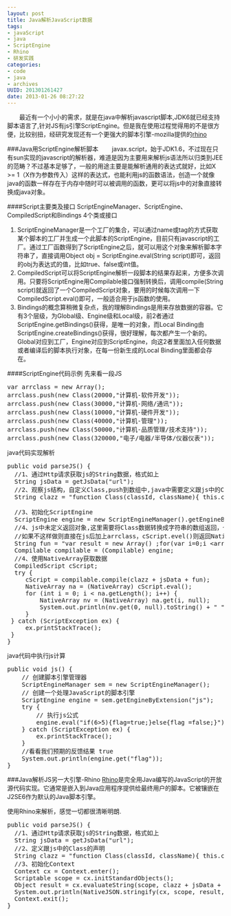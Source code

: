 ```yaml
--- 
layout: post
title: Java解析JavaScript数据
tags: 
- javaScript
- java
- ScriptEngine
- Rhino
- 研发实践
categories:
- code
- java
- archives
UUID: 201301261427
date: 2013-01-26 08:27:22
---
```


 　　最近有一个小小的需求，就是在java中解析javascript脚本,JDK6就已经支持脚本语言了,针对JS有js引擎ScriptEngine。但是我在使用过程觉得用的不是很方便，比较别扭，经研究发现还有一个更强大的脚本引擎-mozilla提供的<a href="https://github.com/mozilla/rhino" alt="rhino" target="_bank">rhino</a>

###Java用ScriptEngine解析脚本
 　　javax.script，始于JDK1.6，不过现在只有sun实现的javascript的解析器，难道是因为主要用来解析js语法所以归类到JEE的范畴？不过基本足够了，一般的用途主要是能解析通用的表达式就好，比如X >= 1（X作为参数传入）这样的表达式，也能利用js的函数语法，创造一个就像java的函数一样存在于内存中随时可以被调用的函数，更可以将js中的对象直接转换成java对象。

####Script主要类及接口
ScriptEngineManager、ScriptEngine、CompiledScript和Bindings 4个类或接口
<ol>
<li>
ScriptEngineManager是一个工厂的集合，可以通过name或tag的方式获取某个脚本的工厂并生成一个此脚本的ScriptEngine，目前只有javascript的工厂。通过工厂函数得到了ScriptEngine之后，就可以用这个对象来解析脚本字符串了，直接调用Object obj = ScriptEngine.eval(String script)即可，返回的obj为表达式的值，比如true、false或int值。
</li>
<li>
CompiledScript可以将ScriptEngine解析一段脚本的结果存起来，方便多次调用。只要将ScriptEngine用Compilable接口强制转换后，调用compile(String script)就返回了一个CompiledScript对象，要用的时候每次调用一下CompiledScript.eval()即可，一般适合用于js函数的使用。
</li>
<li>
Bindings的概念算稍微复杂点，我的理解Bindings是用来存放数据的容器。它有3个层级，为Global级、Engine级和Local级，前2者通过ScriptEngine.getBindings()获得，是唯一的对象，而Local Binding由ScriptEngine.createBindings()获得，很好理解，每次都产生一个新的。Global对应到工厂，Engine对应到ScriptEngine，向这2者里面加入任何数据或者编译后的脚本执行对象，在每一份新生成的Local Binding里面都会存在。
</li>
</ol>

####ScriptEngine代码示例
先来看一段JS
<pre id="javascript">
var arrclass = new Array();
arrclass.push(new Class(20000,"计算机-软件开发"));
arrclass.push(new Class(30000,"计算机-网络/通讯"));
arrclass.push(new Class(10000,"计算机-硬件开发"));
arrclass.push(new Class(40000,"计算机-管理"));
arrclass.push(new Class(50000,"计算机-品质管理/技术支持"));
arrclass.push(new Class(320000,"电子/电器/半导体/仪器仪表"));
</pre>
java代码实现解析
<pre id="java">
public void parseJS() &#123;
  //1、通过Http请求获取js的String数据，格式如上
  String jsData = getJsData("url");
  //2、观察js结构，自定义Class,push到数组中,java中需要定义跟js中的Class的声明
  String clazz = "function Class(classId, className)&#123; this.classId=classId;this.className=className&#125;;";

  //3、初始化ScriptEngine
  ScriptEngine engine = new ScriptEngineManager().getEngineByName("javascript");
  //4、js中未定义返回对象,这里需要将Class数据转换成字符串的数组返回，个人觉得很别扭，不知道是理解错误还是确实如此？
  //如果不这样做则直接在js后加上arrclass，cScript.evel()则返回NativeObject对象的数组
  String fun = "var result = new Array() ;for(var i=0;i &lt;arrclass.length;i++)&#123;result.push(new Array(arrclass[i].classId,arrclass[i].className))&#125;; result;";
  Compilable compilable = (Compilable) engine;
  //4、使用NativeArray获取数据
  CompiledScript cScript;
  try &#123;
     cScript = compilable.compile(clazz + jsData + fun);
     NativeArray na = (NativeArray) cScript.eval();
     for (int i = 0; i < na.getLength(); i++) &#123;
         NativeArray nv = (NativeArray) na.get(i, null);
         System.out.println(nv.get(0, null).toString() + " " + nv.get(1, null).toString());
     &#125;
 &#125; catch (ScriptException ex) &#123;
     ex.printStackTrace();
 &#125;
&#125;
</pre>
java代码中执行js计算
<pre id="java">
public void js() &#123;  
    // 创建脚本引擎管理器  
    ScriptEngineManager sem = new ScriptEngineManager();  
    // 创建一个处理JavaScript的脚本引擎  
    ScriptEngine engine = sem.getEngineByExtension("js");  
    try &#123;  
        // 执行js公式  
        engine.eval("if(6>5)&#123;flag=true;&#125;else&#123;flag =false;&#125;");  
    &#125; catch (ScriptException ex) &#123;
        ex.printStackTrace();  
    &#125;  
    //看看我们预期的反馈结果 true  
    System.out.println(engine.get("flag"));  
&#125;  
</pre>

###Java解析JS另一大引擎-Rhino
<a href="https://github.com/mozilla/rhino" alt="rhino" target="_bank">Rhino</a>是完全用Java编写的JavaScript的开放源代码实现。它通常是嵌入到Java应用程序提供给最终用户的脚本。它被镶嵌在J2SE6作为默认的Java脚本引擎。

使用Rhino来解析，感觉一切都很清晰明朗.
<pre id="java">
public void parseJS() &#123;
  //1、通过Http请求获取js的String数据，格式如上
  String jsData = getJsData("url");
  //2、定义跟js中的Class的声明
  String clazz = "function Class(classId, className){ this.classId=classId;this.className=className};";
  //3、初始化Context
  Context cx = Context.enter();
  Scriptable scope = cx.initStandardObjects();
  Object result = cx.evaluateString(scope, clazz + jsData + ";arrclass", "arrclass", 1, null);
  System.out.println(NativeJSON.stringify(cx, scope, result, null, null));
  Context.exit();
&#125; 
</pre>

